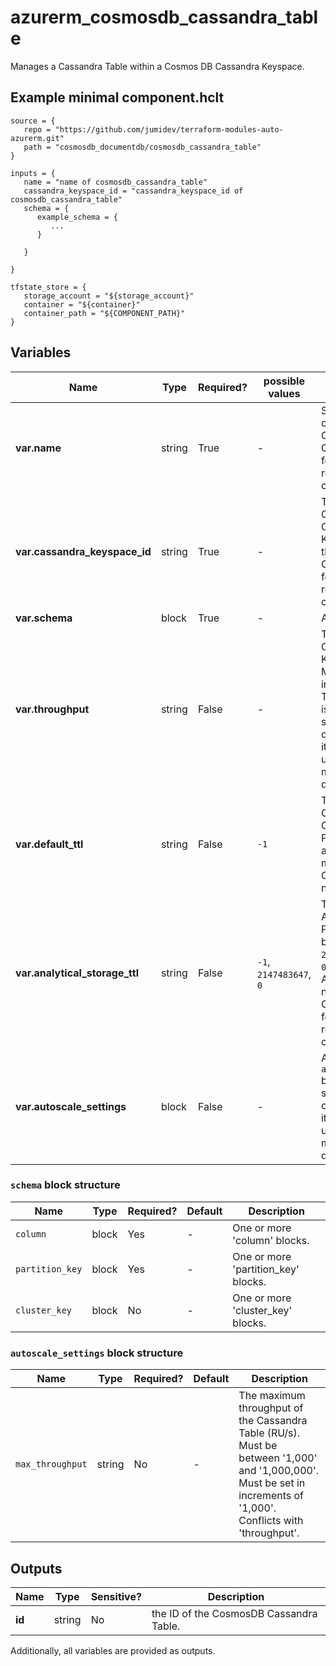 # azurerm_cosmosdb_cassandra_table

Manages a Cassandra Table within a Cosmos DB Cassandra Keyspace.

## Example minimal component.hclt

```hcl
source = {
   repo = "https://github.com/jumidev/terraform-modules-auto-azurerm.git" 
   path = "cosmosdb_documentdb/cosmosdb_cassandra_table" 
}

inputs = {
   name = "name of cosmosdb_cassandra_table" 
   cassandra_keyspace_id = "cassandra_keyspace_id of cosmosdb_cassandra_table" 
   schema = {
      example_schema = {
         ...
      }
  
   }
 
}

tfstate_store = {
   storage_account = "${storage_account}" 
   container = "${container}" 
   container_path = "${COMPONENT_PATH}" 
}

```

## Variables

| Name | Type | Required? |  possible values |  Description |
| ---- | ---- | --------- |  ----------- | ----------- |
| **var.name** | string | True | -  |  Specifies the name of the Cosmos DB Cassandra Table. Changing this forces a new resource to be created. | 
| **var.cassandra_keyspace_id** | string | True | -  |  The ID of the Cosmos DB Cassandra Keyspace to create the table within. Changing this forces a new resource to be created. | 
| **var.schema** | block | True | -  |  A `schema` block. | 
| **var.throughput** | string | False | -  |  The throughput of Cassandra KeySpace (RU/s). Must be set in increments of `100`. The minimum value is `400`. This must be set upon database creation otherwise it cannot be updated without a manual terraform destroy-apply. | 
| **var.default_ttl** | string | False | `-1`  |  Time to live of the Cosmos DB Cassandra table. Possible values are at least `-1`. `-1` means the Cassandra table never expires. | 
| **var.analytical_storage_ttl** | string | False | `-1`, `2147483647`, `0`  |  Time to live of the Analytical Storage. Possible values are between `-1` and `2147483647` except `0`. `-1` means the Analytical Storage never expires. Changing this forces a new resource to be created. | 
| **var.autoscale_settings** | block | False | -  |  An `autoscale_settings` block. This must be set upon database creation otherwise it cannot be updated without a manual terraform destroy-apply. | 

### `schema` block structure

| Name | Type | Required? | Default | Description |
| ---- | ---- | --------- | ------- | ----------- |
| `column` | block | Yes | - | One or more 'column' blocks. |
| `partition_key` | block | Yes | - | One or more 'partition_key' blocks. |
| `cluster_key` | block | No | - | One or more 'cluster_key' blocks. |

### `autoscale_settings` block structure

| Name | Type | Required? | Default | Description |
| ---- | ---- | --------- | ------- | ----------- |
| `max_throughput` | string | No | - | The maximum throughput of the Cassandra Table (RU/s). Must be between '1,000' and '1,000,000'. Must be set in increments of '1,000'. Conflicts with 'throughput'. |



## Outputs

| Name | Type | Sensitive? | Description |
| ---- | ---- | --------- | --------- |
| **id** | string | No  | the ID of the CosmosDB Cassandra Table. | 

Additionally, all variables are provided as outputs.

